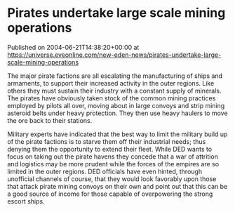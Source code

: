 # Pirates undertake large scale mining operations
Published on 2004-06-21T14:38:20+00:00 at https://universe.eveonline.com/new-eden-news/pirates-undertake-large-scale-mining-operations

The major pirate factions are all escalating the manufacturing of ships and armaments, to support their increased activity in the outer regions. Like others they must sustain their industry with a constant supply of minerals. The pirates have obviously taken stock of the common mining practices employed by pilots all over, moving about in large convoys and strip mining asteroid belts under heavy protection. They then use heavy haulers to move the ore back to their stations.   
  
Military experts have indicated that the best way to limit the military build up of the pirate factions is to starve them off their industrial needs; thus denying them the opportunity to extend their fleet. While DED wants to focus on taking out the pirate havens they concede that a war of attrition and logistics may be more prudent while the forces of the empires are so limited in the outer regions. DED officials have even hinted, through unofficial channels of course, that they would look favorably upon those that attack pirate mining convoys on their own and point out that this can be a good source of income for those capable of overpowering the strong escort ships.
